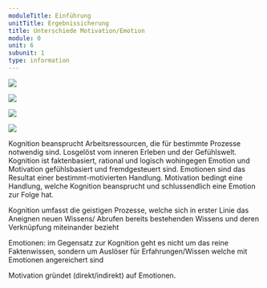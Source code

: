 ```yaml
---
moduleTitle: Einführung
unitTitle: Ergebnissicherung
title: Unterschiede Motivation/Emotion
module: 0
unit: 6
subunit: 1
type: information
---
```


![](unterschiede.PNG)


![](images/unterschied1.jpg)

![](images/unterschied2.jpg)

![](images/unterschied3.jpg)


Kognition beansprucht Arbeitsressourcen, die für bestimmte Prozesse notwendig sind. Losgelöst vom inneren Erleben und der Gefühlswelt. Kognition ist faktenbasiert, rational und logisch wohingegen Emotion und Motivation gefühlsbasiert und fremdgesteuert sind. Emotionen sind das Resultat einer bestimmt-motivierten Handlung. Motivation bedingt eine Handlung, welche Kognition beansprucht und schlussendlich eine Emotion zur Folge hat. 


Kognition umfasst die geistigen Prozesse, welche sich in erster Linie das Aneignen neuen Wissens/ Abrufen bereits bestehenden Wissens und deren Verknüpfung miteinander bezieht

Emotionen: im Gegensatz zur Kognition geht es nicht um das reine Faktenwissen, sondern um Auslöser für Erfahrungen/Wissen welche mit Emotionen angereichert sind
 
Motivation gründet (direkt/indirekt) auf Emotionen.
